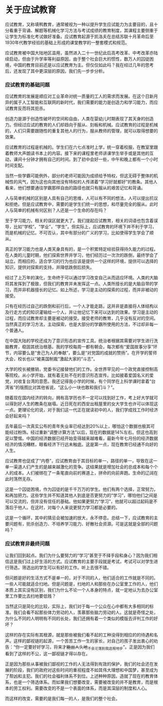 # 关于应试教育
应试教育，又称填鸭教育，通常被视为一种以提升学生应试能力为主要目的，且十分看重于背诵、解题等机械化学习方法与考试成绩的教育制度，其课程主要侧重于让学生为标准化考试做好准备。应试教育起源于凯洛夫在总结苏联十月革命后至1930年代教学经验的基础上形成的课堂教学的一整套模式和规范。

应试教育被中国大陆地区滥用，虽然进入二十一世纪此后高考改革、中考改革亦陆续启动，但由于升学率等利益原因，由于整个社会巨大的惯性，数万人的囚徒困境，中国的教育目前还是以应试教育为主。但仅仅如此吗？我在经过几年的思考后，还发现了其中更深层的原因，我们先一步步分析。

### 应试教育的基础问题

应试教育的发展是顺应对工业革命对统一质量的工人的需求而发展。在这个日新月异的属于人工智能和互联网的新时代，我们需要的能力是创造力和学习能力，而应试教育反而将其扼杀。

创造力是源于创造性破坏的空间和自由，人类在婴幼儿时期表现了其天身的创造力。但经过应试的教育的人们却趋向于服从、刻板和机械。应试教育的过程是机械的，人们只需要跟随性的重复其他人的行为，服从教师的管理，就可以取得想要的效果。

应试教育的过程是机械的。学生们在六七点准时上学，统一穿着校服，在教室里跟着教师大声朗读书本上的内容。接下来的课程里老师讲课学生举手或是其他的互动，课间十分钟才拥有自己的时间。到了初中会好一些，中午和晚上都有一个小时时间支配。

当然一些学霸可能例外，部分的老师可能因为成绩给予特权，但这无碍于整体的机械性的风气，因为这也向其他没有特权的人传递着“学习好就都好”的教条。其他人看来，他们想要通往学霸那样自由的路径也就只有服从的艰苦记忆和背诵。

人与简单机械的区别是人具有自己的思维，人可以有不同的想法，人可以提出抗议和拒绝。但是应试教育中，需要的是学生们统一的思想，和尽量完全的服从。此时人与简单的机械有何区别？人还是一个生命的存在吗？

至于学习能力，相关的误区就更大了。我们提起应试教育，相关的词语也包含着误导，比如“学校”，“学业”，“学生”。但实际上，应试教育的环境下并不利于学习，而是机械的记忆。不可否认，其中有部分的广义的学习，比如使得学生学会了顺从。

真正的学习能力也是人类天身具有的，是一个积累特定经验获得持久能力的过程。在人类的儿童时期，他们探索世界并学习，他们经历过一次次的跌倒，最终学会了站立。而相应的，适合学习的行为也应该是提供一个这样的环境，提供可以选择的知识，提供对探索的支持，并降低跌倒后损失。

经过了上万年的演化，生命终于可以通过学习改变自己从而适应环境。人类的大脑将其发挥到了极致，但我们的教育并未发挥这一点。人类所擅长的是大脑自带的学习，而并非机器擅长的记忆。如上所述，学习是主动的探索的过程，而并非被动的接受。

只有在经历过自己的跌倒和前行后，一个人才能走路，这并非是直接将人体结构以及行走方式的知识灌输给一个人，并让他记忆下来可以达到的效果。学习是主动的过程，而应试教育却主要是被动的接受。接受老师的教育，几乎没有反对的空间。当然真正的学习方法，主动探索，也是大部分的学霸所使用的方法，不过却非每一个普通人。

在中国大陆的学校还成为了意识形态的宣传工具。统治者根据其需要对学生进行洗脑教育，稳固其统治根基。我的学校每周一都有朝会，每次都有“爱国故事分享”环节，内容要么是“舍己为人的奉献”，要么是“对党国的成就的赞扬”。在开学的誓师大会，校长也以“被美国制裁”激起大家的“斗志”。

大学的校长被撤销，党委书记接替他们的工作。全世界罕见的一个政党直接控制高等院校。从小学开始，就有着无处不在的意识形态宣传。比如披着爱国名义的爱党，对收复台湾的意愿。我还记得我小学的时候，有个同学在上科学课时拿着“台湾省”的版图比对其他省说，“这么小一块也敢和我们斗？”。

随着现在国内经济的转向，拥有高学历也不一定可以找到好工作，考上好大学就可以得到好人生的教条在崩塌。近日死在的西安出租屋里的女大学生也许可以体现这一点。更理论化的说，对于我们这一代正在就读初中的人，我们学成找工作时经济会好起来吗？

去年最后一次真实公布的青年失业率已经达到20%以上，哪怕这个数据也极其可能经过粉饰。经过重新“调整计算方法”以后，现在的数据是14%左右。但这也高到足以警惕。中国的经济数据已经开始变得越来越难看，最新今年七月份的经济数据经济的情况糟糕，眼看经济下行远未触底。这是第一点，现在教育已经通不向好的人生。

应试教育也促成了“内卷”，应试教育由于其目标的单一，路径的单一，导致在这一单一渠道人们产生的是越来越激化的竞争。这结果就是增加社会的总成本和每个个人的成本。人们被绑在了一条笔直向前的赛道上，拼命的向前奔跑。生命的辽阔在此时荡然无存。

这是一个囚徒困境，作为囚徒的是千千万万的学生。他们有两个选择，正常努力，和再加把力。这些学生并不知道其他人到底是否更努力的“学习”，哪怕他们之间是可以交流的，但并没有信任的基础。他如果更努力“学习”，他就可以超过起码是不落后于他人。在这时，对每个人来说更努力学习都是必要的。

这是一个循环，其中的猜忌会被加速的放大，永不停息。总结一下，应试教育的主要问题有，扼杀创造力、不培养学习能力、好散社会资源。可是这就是全部的问题吗？

### 应试教育非最终问题

让我们回到起点。我们为什么要努力的“学习”甚至于不择手段和身心？因为我们相信这是我们过上好生活的方式。应试教育的主要手段就是考试，考试可以对学生进行筛选，筛选出的学生可以有好的工作。听上去很不错。

但问题是好的生活方式不是单一的，对于不同的人，他们适合的工作就是不同的。一些人可能就适合扫地。但是问题是，扫地的人和那些在办公室里工作的人，他们本质上其实没有区别，我们为什么不论一个人本身的特点，就一定地认为去办公室里工作要比去扫地要低贱？

当然这只是简化的比较，实际上，我们对于每一个公众在心中都有大多相同的标准。我们会看不起那些体力劳动的人，羡慕那些脑力劳动的人。这就是奇怪之处，为什么不同的人明明有不同的长处，我们还拥有着一个类似的模版去评判工作的好坏？

这样的存在实际有其根源，就是那些被我们看不起的工种没得到相应的的待遇和名声。这样的鄙视链的起源，一个苦苦工作一生的家长，对自己的孩子发出衷心的劝告：“你一定要好好学习，将来才~~能出人头地~~<sub>不会沦落到我这般地步</sub>”。正是因为我们看到了这样的不公，这一鄙视链才得以存在。

正是因为那些从事被我们鄙视的工作的人无法得到有效的保护，我们的社会还在发展的阶段，我们的政府对这些时间的重视程度不如其伟大理想和中国梦，甚至成为了帮凶和主犯。我们的社会福利体系不到位。上述种种原因，造就了现在的教育体系，也是一个筛选体系。而如果我们想要改变，需要被改变的并不是教育，而是根本的劳工权利。需要改变的不是一个表面的体系，而是其深层的制度和人心。

而这样的改变，需要的是我们每一的人，是我们的整个社会。
